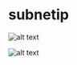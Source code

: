 # subnetip

![alt text](https://github.com/e-zann/subnetip)

![alt text](https://github.com/e-zann/subnetip)
